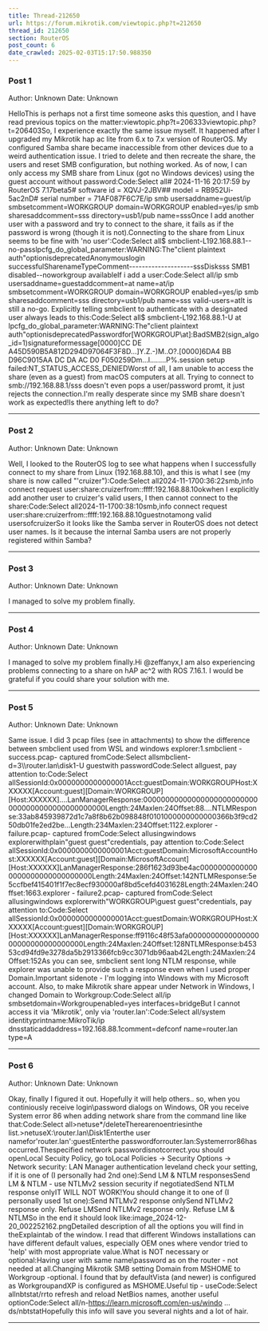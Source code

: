 ```yaml
---
title: Thread-212650
url: https://forum.mikrotik.com/viewtopic.php?t=212650
thread_id: 212650
section: RouterOS
post_count: 6
date_crawled: 2025-02-03T15:17:50.988350
---
```


### Post 1
Author: Unknown
Date: Unknown

HelloThis is perhaps not a first time someone asks this question, and I have read previous topics on the matter:viewtopic.php?t=206333viewtopic.php?t=206403So, I experience exactly the same issue myself. It happened after I upgraded my Mikrotik hap ac lite from 6.x to 7.x version of RouterOS. My configured Samba share became inaccessible from other devices due to a weird authentication issue. I tried to delete and then recreate the share, the users and reset SMB configuration, but nothing worked. As of now, I can only access my SMB share from Linux (got no Windows devices) using the guest account without password:Code:Select all# 2024-11-16 20:17:59 by RouterOS 7.17beta5# software id = XQVJ-2JBV## model = RB952Ui-5ac2nD# serial number = 71AF087F6C7E/ip smb usersaddname=guest/ip smbsetcomment=WORKGROUP domain=WORKGROUP enabled=yes/ip smb sharesaddcomment=sss directory=usb1/pub name=sssOnce I add another user with a password and try to connect to the share, it fails as if the password is wrong (though it is not).Connecting to the share from Linux seems to be fine with 'no user':Code:Select all$ smbclient-L192.168.88.1--no-passlpcfg_do_global_parameter:WARNING:The"client plaintext auth"optionisdeprecatedAnonymouslogin successfulSharenameTypeComment--------------------sssDisksss
SMB1 disabled--noworkgroup availableIf i add a user:Code:Select all/ip smb usersaddname=guestaddcomment=at name=at/ip smbsetcomment=WORKGROUP domain=WORKGROUP enabled=yes/ip smb sharesaddcomment=sss directory=usb1/pub name=sss valid-users=atIt is still a no-go. Explicitly telling smbclient to authenticate with a designated user always leads to this:Code:Select all$ smbclient-L192.168.88.1-U at
lpcfg_do_global_parameter:WARNING:The"client plaintext auth"optionisdeprecatedPasswordfor[WORKGROUP\at]:BadSMB2(sign_algo_id=1)signatureformessage[0000]CC DE A45D590B5A812D294D97064F3F8D...]Y.Z.-)M..O?.[0000]6DA4 BB D96C9015AA   DC DA AC D0 F050259Dm...l........P%.session setup failed:NT_STATUS_ACCESS_DENIEDWorst of all, I am unable to access the share (even as a guest) from macOS computers at all. Trying to connect to smb://192.168.88.1/sss doesn't even pops a user/password promt, it just rejects the connection.I'm really desperate since my SMB share doesn't work as expected!Is there anything left to do?

---
### Post 2
Author: Unknown
Date: Unknown

Well, I looked to the RouterOS log to see what happens when I successfully connect to my share from Linux (192.168.88.10), and this is what I see (my share is now called "'cruizer"):Code:Select all2024-11-1700:36:22smb,info connect request user:share:cruizerfrom::ffff:192.168.88.10okwhen I explicitly add another user to cruizer's valid users, I then cannot connect to the share:Code:Select all2024-11-1700:38:10smb,info connect request user:share:cruizerfrom::ffff:192.168.88.10guestnotamong valid usersofcruizerSo it looks like the Samba server in RouterOS does not detect user names. Is it because the internal Samba users are not properly registered within Samba?

---
### Post 3
Author: Unknown
Date: Unknown

I managed to solve my problem finally.

---
### Post 4
Author: Unknown
Date: Unknown

I managed to solve my problem finally.Hi @zeffanyx,I am also experiencing problems connecting to a share on hAP ac^2 with ROS 7.16.1. I would be grateful if you could share your solution with me.

---
### Post 5
Author: Unknown
Date: Unknown

Same issue. I did 3 pcap files (see in attachments) to show the difference between smbclient used from WSL and windows explorer:1.smbclient - success.pcap- captured fromCode:Select allsmbclient-d=3\\\\router.lan\\disk1-U guestwith passwordCode:Select allguest, pay attention to:Code:Select allSessionId:0x0000000000000001Acct:guestDomain:WORKGROUPHost:XXXXXX[Account:guest][Domain:WORKGROUP][Host:XXXXXX]....LanManagerResponse:000000000000000000000000000000000000000000000000Length:24Maxlen:24Offset:88....NTLMResponse:33ab845939872d1c7a8f8b62b098848f0101000000000000366b3f9cd250db01fe2ed2be…Length:234Maxlen:234Offset:1122.explorer - failure.pcap- captured fromCode:Select allusingwindows explorerwithplain"guest guest"credentials, pay attention to:Code:Select allSessionId:0x0000000000000001Acct:guestDomain:MicrosoftAccountHost:XXXXXX[Account:guest][Domain:MicrosoftAccount][Host:XXXXXX]LanManagerResponse:286f1623d93be4ac00000000000000000000000000000000Length:24Maxlen:24Offset:142NTLMResponse:5e5ccfbef415401f1f7ec8ecf930000af8bd5cefd4031628Length:24Maxlen:24Offset:1663.explorer - failure2.pcap- captured fromCode:Select allusingwindows explorerwith"WORKGROUP\guest guest"credentials, pay attention to:Code:Select allSessionId:0x0000000000000001Acct:guestDomain:WORKGROUPHost:XXXXXX[Account:guest][Domain:WORKGROUP][Host:XXXXXX]LanManagerResponse:ff9116c48f53afa000000000000000000000000000000000Length:24Maxlen:24Offset:128NTLMResponse:b45353cd94fd9e3278da5b2913366fcb9cc3071db96aab42Length:24Maxlen:24Offset:152As you can see, smbclient sent long NTLM response, while explorer was unable to provide such a response even when I used proper Domain.Important sidenote - I'm logging into Windows with my Microsoft account. Also, to make Mikrotik share appear under Network in Windows, I changed Domain to Workgroup:Code:Select all/ip smbsetdomain=Workgroupenabled=yes interfaces=bridgeBut I cannot access it via 'Mikrotik', only via 'router.lan':Code:Select all/system identityprintname:MikroTik/ip dnsstaticaddaddress=192.168.88.1comment=defconf name=router.lan type=A

---
### Post 6
Author: Unknown
Date: Unknown

Okay, finally I figured it out. Hopefully it will help others.. so, when you continiously receive login\password dialogs on Windows, OR you receive System error 86 when adding network share from the command line like that:Code:Select all>netuse*/deleteTherearenoentriesinthe list.>netuseX:\\router.lan\Disk1Enterthe user namefor'router.lan':guestEnterthe passwordforrouter.lan:Systemerror86has occurred.Thespecified network passwordisnotcorrect.you should openLocal Secuity Policy, go toLocal Policies -> Security Options -> Network security: LAN Manager authentication leveland check your setting, if it is one of (I personally had 2nd one):Send LM & NTLM responsesSend LM & NTLM - use NTLMv2 session security if negotiatedSend NTLM response onlyIT WILL NOT WORK!You should change it to one of (I personally used 1st one):Send NTLMv2 response onlySend NTLMv2 response only. Refuse LMSend NTLMv2 response only. Refuse LM & NTLMSo in the end it should look like:image_2024-12-20_002252162.pngDetailed description of all the options you will find in theExplaintab of the window. I read that different Windows installations can have different default values, especially OEM ones where vendor tried to 'help' with most appropriate value.What is NOT necessary or optional:Having user with same name\password as on the router - not needed at all.Changing Mikrotik SMB setting Domain from MSHOME to Workgroup -optional. I found that by defaultVista (and newer) is configured as WorkgroupandXP is configured as MSHOME.Useful tip - useCode:Select allnbtstat/rrto refresh and reload NetBios names, another useful optionCode:Select all/n-https://learn.microsoft.com/en-us/windo ... ds/nbtstatHopefully this info will save you several nights and a lot of hair.

---
